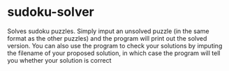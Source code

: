 # sudoku-solver
Solves sudoku puzzles. Simply imput an unsolved puzzle (in the same format as the other puzzles) and the 
program will print out the solved version. You can also use the program to check your solutions by imputing
the filename of your proposed solution, in which case the program will tell you whether your solution is correct
